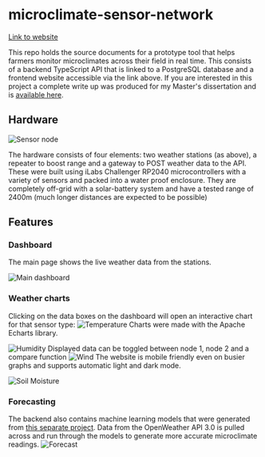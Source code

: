 # microclimate-sensor-network

[Link to website](https://agriscanner.onrender.com/)

This repo holds the source documents for a prototype tool that helps farmers
monitor microclimates across their field in real time. This consists of a
backend TypeScript API that is linked to a PostgreSQL database and a frontend website
accessible via the link above. If you are interested in this project a complete write up was produced for my Master's dissertation and is [available here](https://github.com/adam-sid/UoB-dissertation/tree/main).

## Hardware

![Sensor node](readme-images/node.jpg)

The hardware consists of four elements: two weather stations (as above), a repeater to boost range and a gateway to POST weather data to the API. These were built using iLabs Challenger RP2040 microcontrollers with a variety of sensors and packed into a water proof enclosure. They are completely off-grid with a solar-battery system and have a tested range of 2400m (much longer distances are expected to be possible)

## Features

### Dashboard

The main page shows the live weather data from the stations.

![Main dashboard](readme-images/main-page.jpg)

### Weather charts

Clicking on the data boxes on the dashboard will open an interactive chart for that sensor type:
![Temperature](readme-images/temperature-node-one.jpg)
Charts were made with the Apache Echarts library.

![Humidity](readme-images/humidity-node-two.jpg)
Displayed data can be toggled between node 1, node 2 and a compare function
![Wind](readme-images/mobile-wind-speed-compare.jpeg)
The website is mobile friendly even on busier graphs and supports automatic light and dark mode.

![Soil Moisture](readme-images/soil-moisture-light.jpg)

### Forecasting

The backend also contains machine learning models that were generated from [this separate project](https://github.com/adam-sid/python-machine-learning). Data from the OpenWeather API 3.0 is pulled across and run through the models to generate more accurate microclimate readings.
![Forecast](readme-images/forecast.jpg)








